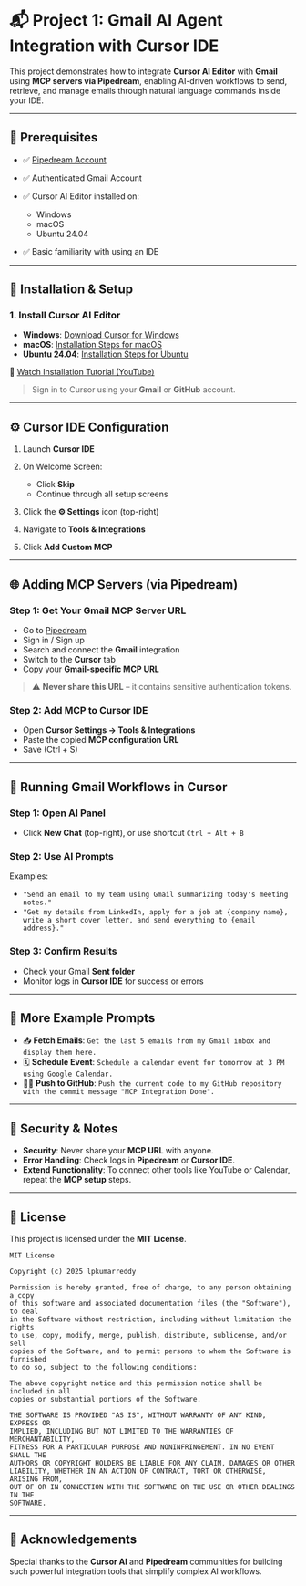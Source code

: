 # 📬 Project 1: Gmail AI Agent Integration with Cursor IDE

This project demonstrates how to integrate **Cursor AI Editor** with **Gmail** using **MCP servers via Pipedream**, enabling AI-driven workflows to send, retrieve, and manage emails through natural language commands inside your IDE.

---

## 🧰 Prerequisites

* ✅ [Pipedream Account](https://pipedream.com/)
* ✅ Authenticated Gmail Account
* ✅ Cursor AI Editor installed on:

  * Windows
  * macOS
  * Ubuntu 24.04
* ✅ Basic familiarity with using an IDE

---

## 🚀 Installation & Setup

### 1. Install Cursor AI Editor

* **Windows**: [Download Cursor for Windows](https://www.cursor.so/)
* **macOS**: [Installation Steps for macOS](https://www.cursor.so/)
* **Ubuntu 24.04**: [Installation Steps for Ubuntu](https://www.cursor.so/)

🎥 [Watch Installation Tutorial (YouTube)](https://www.youtube.com/)

> Sign in to Cursor using your **Gmail** or **GitHub** account.

---

## ⚙️ Cursor IDE Configuration

1. Launch **Cursor IDE**
2. On Welcome Screen:

   * Click **Skip**
   * Continue through all setup screens
3. Click the **⚙️ Settings** icon (top-right)
4. Navigate to **Tools & Integrations**
5. Click **Add Custom MCP**

---

## 🌐 Adding MCP Servers (via Pipedream)

### Step 1: Get Your Gmail MCP Server URL

* Go to [Pipedream](https://pipedream.com/)
* Sign in / Sign up
* Search and connect the **Gmail** integration
* Switch to the **Cursor** tab
* Copy your **Gmail-specific MCP URL**

> ⚠️ **Never share this URL** – it contains sensitive authentication tokens.

### Step 2: Add MCP to Cursor IDE

* Open **Cursor Settings → Tools & Integrations**
* Paste the copied **MCP configuration URL**
* Save (Ctrl + S)

---

## 🤖 Running Gmail Workflows in Cursor

### Step 1: Open AI Panel

* Click **New Chat** (top-right), or use shortcut `Ctrl + Alt + B`

### Step 2: Use AI Prompts

Examples:

* `"Send an email to my team using Gmail summarizing today's meeting notes."`
* `"Get my details from LinkedIn, apply for a job at {company name}, write a short cover letter, and send everything to {email address}."`

### Step 3: Confirm Results

* Check your Gmail **Sent folder**
* Monitor logs in **Cursor IDE** for success or errors

---

## 🧪 More Example Prompts

* 📥 **Fetch Emails**: `Get the last 5 emails from my Gmail inbox and display them here.`
* 🗓️ **Schedule Event**: `Schedule a calendar event for tomorrow at 3 PM using Google Calendar.`
* 🧑‍💻 **Push to GitHub**: `Push the current code to my GitHub repository with the commit message "MCP Integration Done".`

---

## 🔐 Security & Notes

* **Security**: Never share your **MCP URL** with anyone.
* **Error Handling**: Check logs in **Pipedream** or **Cursor IDE**.
* **Extend Functionality**: To connect other tools like YouTube or Calendar, repeat the **MCP setup** steps.

---

## 📄 License

This project is licensed under the **MIT License**.

```
MIT License

Copyright (c) 2025 lpkumarreddy

Permission is hereby granted, free of charge, to any person obtaining a copy
of this software and associated documentation files (the "Software"), to deal
in the Software without restriction, including without limitation the rights
to use, copy, modify, merge, publish, distribute, sublicense, and/or sell
copies of the Software, and to permit persons to whom the Software is furnished
to do so, subject to the following conditions:

The above copyright notice and this permission notice shall be included in all
copies or substantial portions of the Software.

THE SOFTWARE IS PROVIDED "AS IS", WITHOUT WARRANTY OF ANY KIND, EXPRESS OR
IMPLIED, INCLUDING BUT NOT LIMITED TO THE WARRANTIES OF MERCHANTABILITY,
FITNESS FOR A PARTICULAR PURPOSE AND NONINFRINGEMENT. IN NO EVENT SHALL THE
AUTHORS OR COPYRIGHT HOLDERS BE LIABLE FOR ANY CLAIM, DAMAGES OR OTHER
LIABILITY, WHETHER IN AN ACTION OF CONTRACT, TORT OR OTHERWISE, ARISING FROM,
OUT OF OR IN CONNECTION WITH THE SOFTWARE OR THE USE OR OTHER DEALINGS IN THE
SOFTWARE.
```

---

## 🙌 Acknowledgements

Special thanks to the **Cursor AI** and **Pipedream** communities for building such powerful integration tools that simplify complex AI workflows.


